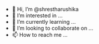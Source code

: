- 👋 Hi, I’m @shrestharushika
- 👀 I’m interested in ...
- 🌱 I’m currently learning ...
- 💞️ I’m looking to collaborate on ...
- 📫 How to reach me ...

<!---
shrestharushika/shrestharushika is a ✨ special ✨ repository because its `README.md` (this file) appears on your GitHub profile.
You can click the Preview link to take a look at your changes.
--->
